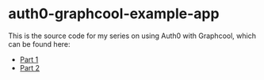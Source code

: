 # auth0-graphcool-example-app
This is the source code for my series on using Auth0 with Graphcool, which can be found here:
- [Part 1](https://codeburst.io/using-auth0-with-graphcool-part-1-7b28b421c68b)
- [Part 2](https://codeburst.io/using-auth0-with-graphcool-part-2-c44c1fef0740)
